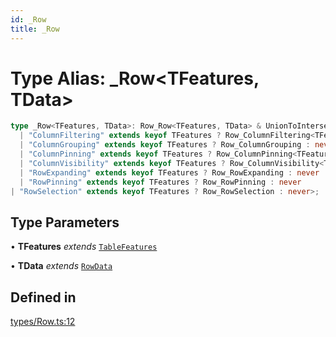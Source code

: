 ```yaml
---
id: _Row
title: _Row
---
```


# Type Alias: \_Row\<TFeatures, TData\>

```ts
type _Row<TFeatures, TData>: Row_Row<TFeatures, TData> & UnionToIntersection<
  | "ColumnFiltering" extends keyof TFeatures ? Row_ColumnFiltering<TFeatures, TData> : never
  | "ColumnGrouping" extends keyof TFeatures ? Row_ColumnGrouping : never
  | "ColumnPinning" extends keyof TFeatures ? Row_ColumnPinning<TFeatures, TData> : never
  | "ColumnVisibility" extends keyof TFeatures ? Row_ColumnVisibility<TFeatures, TData> : never
  | "RowExpanding" extends keyof TFeatures ? Row_RowExpanding : never
  | "RowPinning" extends keyof TFeatures ? Row_RowPinning : never
| "RowSelection" extends keyof TFeatures ? Row_RowSelection : never>;
```

## Type Parameters

• **TFeatures** *extends* [`TableFeatures`](../interfaces/tablefeatures.md)

• **TData** *extends* [`RowData`](rowdata.md)

## Defined in

[types/Row.ts:12](https://github.com/TanStack/table/blob/b1e6b79157b0debc7222660572b06c8b857f4605/packages/table-core/src/types/Row.ts#L12)
